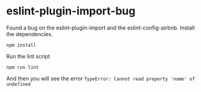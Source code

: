 # eslint-plugin-import-bug

Found a bug on the eslint-plugin-import and the eslint-config-airbnb.
Install the dependencies.

```
npm install
```

Run the lint script

```
npm run lint
```

And then you will see the error `TypeError: Cannot read property 'name' of undefined`